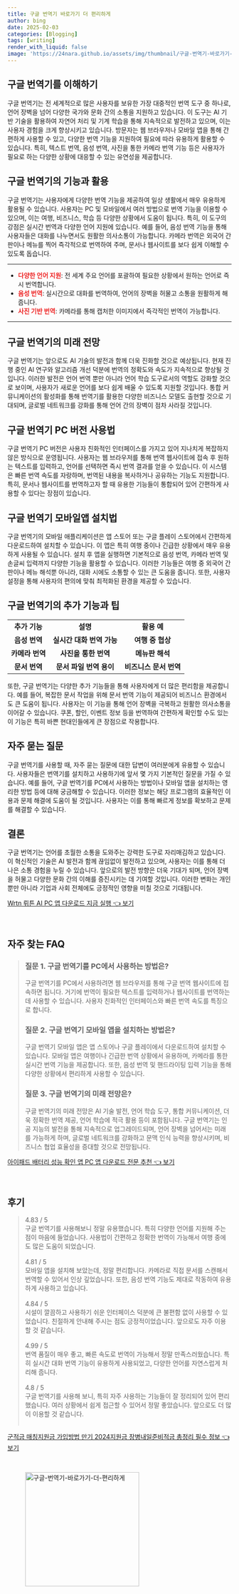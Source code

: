 ```yaml
---
title: 구글 번역기 바로가기 더 편리하게
author: bing
date: 2025-02-03
categories: [Blogging]
tags: [writing]
render_with_liquid: false
image: 'https://24nara.github.io/assets/img/thumbnail/구글-번역기-바로가기-더-편리하게.webp'
---
```



<h2 id='구글_번역기를_이해하기'>구글 번역기를 이해하기</h2>

<p>구글 번역기는 전 세계적으로 많은 사용자를 보유한 가장 대중적인 번역 도구 중 하나로, 언어 장벽을 넘어 다양한 국가와 문화 간의 소통을 지원하고 있습니다. 이 도구는 AI 기반 기술을 활용하여 자연어 처리 및 기계 학습을 통해 지속적으로 발전하고 있으며, 이는 사용자 경험을 크게 향상시키고 있습니다. 방문자는 웹 브라우저나 모바일 앱을 통해 간편하게 사용할 수 있고, 다양한 번역 기능을 지원하여 필요에 따라 유용하게 활용할 수 있습니다. 특히, 텍스트 번역, 음성 번역, 사진을 통한 카메라 번역 기능 등은 사용자가 필요로 하는 다양한 상황에 대응할 수 있는 유연성을 제공합니다.</p>

<h2 id='구글_번역기의_기능과_활용'>구글 번역기의 기능과 활용</h2>

<p>구글 번역기는 사용자에게 다양한 번역 기능을 제공하여 일상 생활에서 매우 유용하게 활용될 수 있습니다. 사용자는 PC 및 모바일에서 여러 방법으로 번역 기능을 이용할 수 있으며, 이는 여행, 비즈니스, 학습 등 다양한 상황에서 도움이 됩니다. 특히, 이 도구의 강점은 실시간 번역과 다양한 언어 지원에 있습니다. 예를 들어, 음성 번역 기능을 통해 사용자들은 대화를 나누면서도 원활한 의사소통이 가능합니다. 카메라 번역은 외국어 간판이나 메뉴를 찍어 즉각적으로 번역하여 주며, 문서나 웹사이트를 보다 쉽게 이해할 수 있도록 돕습니다.</p>

<hr />

<ul>
    <li><b><span style="color: #ee2323;">다양한 언어 지원</span></b>: 전 세계 주요 언어를 포괄하여 필요한 상황에서 원하는 언어로 즉시 번역합니다.</li>
    <li><b><span style="color: #ee2323;">음성 번역</span></b>: 실시간으로 대화를 번역하여, 언어의 장벽을 허물고 소통을 원활하게 해줍니다.</li>
    <li><b><span style="color: #ee2323;">사진 기반 번역</span></b>: 카메라를 통해 캡처한 이미지에서 즉각적인 번역이 가능합니다.</li>
</ul>

<hr />

<h2 id='구글_번역기의_미래_전망'>구글 번역기의 미래 전망</h2>

<p>구글 번역기는 앞으로도 AI 기술의 발전과 함께 더욱 진화할 것으로 예상됩니다. 현재 진행 중인 AI 연구와 알고리즘 개선 덕분에 번역의 정확도와 속도가 지속적으로 향상될 것입니다. 이러한 발전은 언어 번역 뿐만 아니라 언어 학습 도구로서의 역할도 강화할 것으로 보이며, 사용자가 새로운 언어를 보다 쉽게 배울 수 있도록 지원할 것입니다. 통합 커뮤니케이션의 활성화를 통해 번역기를 활용한 다양한 비즈니스 모델도 출현할 것으로 기대되며, 글로벌 네트워크를 강화를 통해 언어 간의 장벽이 점차 사라질 것입니다.</p>

<h2 id='구글_번역기_PC_버전_사용법'>구글 번역기 PC 버전 사용법</h2>

<p>구글 번역기 PC 버전은 사용자 친화적인 인터페이스를 가지고 있어 지나치게 복잡하지 않은 방식으로 운영됩니다. 사용자는 웹 브라우저를 통해 번역 웹사이트에 접속 후 원하는 텍스트를 입력하고, 언어를 선택하면 즉시 번역 결과를 얻을 수 있습니다. 이 시스템은 빠른 번역 속도를 자랑하며, 번역된 내용을 복사하거나 공유하는 기능도 지원합니다. 특히, 문서나 웹사이트를 번역하고자 할 때 유용한 기능들이 통합되어 있어 간편하게 사용할 수 있다는 장점이 있습니다.</p>

<h2 id='구글_번역기_모바일앱_설치법'>구글 번역기 모바일앱 설치법</h2>

<p>구글 번역기의 모바일 애플리케이션은 앱 스토어 또는 구글 플레이 스토어에서 간편하게 다운로드하여 설치할 수 있습니다. 이 앱은 특히 여행 중이나 긴급한 상황에서 매우 유용하게 사용될 수 있습니다. 설치 후 앱을 실행하면 기본적으로 음성 번역, 카메라 번역 및 손글씨 입력까지 다양한 기능을 활용할 수 있습니다. 이러한 기능들은 여행 중 외국어 간판이나 메뉴 해석뿐 아니라, 대화 시에도 소통할 수 있는 큰 도움을 줍니다. 또한, 사용자 설정을 통해 사용자의 편의에 맞춰 최적화된 환경을 제공할 수 있습니다.</p>

<h2 id='구글_번역기의_추가_기능과_팁'>구글 번역기의 추가 기능과 팁</h2>

<table>
    <tr>
        <td style="text-align: center; height: 17px;"><b>추가 기능</b></td>
        <td style="text-align: center; height: 17px;"><b>설명</b></td>
        <td style="text-align: center; height: 17px;"><b>활용 예</b></td>
    </tr>
    <tr>
        <td style="text-align: center; height: 17px;"><b>음성 번역</b></td>
        <td style="text-align: center; height: 17px;"><b>실시간 대화 번역 가능</b></td>
        <td style="text-align: center; height: 17px;"><b>여행 중 협상</b></td>
    </tr>
    <tr>
        <td style="text-align: center; height: 17px;"><b>카메라 번역</b></td>
        <td style="text-align: center; height: 17px;"><b>사진을 통한 번역</b></td>
        <td style="text-align: center; height: 17px;"><b>메뉴판 해석</b></td>
    </tr>
    <tr>
        <td style="text-align: center; height: 17px;"><b>문서 번역</b></td>
        <td style="text-align: center; height: 17px;"><b>문서 파일 번역 용이</b></td>
        <td style="text-align: center; height: 17px;"><b>비즈니스 문서 번역</b></td>
    </tr>
</table>

<p>또한, 구글 번역기는 다양한 추가 기능들을 통해 사용자에게 더 많은 편리함을 제공합니다. 예를 들어, 복잡한 문서 작업을 위해 문서 번역 기능이 제공되어 비즈니스 환경에서도 큰 도움이 됩니다. 사용자는 이 기능을 통해 언어 장벽을 극복하고 원활한 의사소통을 이어갈 수 있습니다. 쿠폰, 할인, 이벤트 정보 등을 번역하여 간편하게 확인할 수도 있는 이 기능은 특히 바쁜 현대인들에게 큰 장점으로 작용합니다.</p>

<h2 id='자주_묻는_질문'>자주 묻는 질문</h2>

<p>구글 번역기를 사용할 때, 자주 묻는 질문에 대한 답변이 여러분에게 유용할 수 있습니다. 사용자들은 번역기를 설치하고 사용하기에 앞서 몇 가지 기본적인 질문을 가질 수 있습니다. 예를 들어, 구글 번역기를 PC에서 사용하는 방법이나 모바일 앱을 설치하는 영리한 방법 등에 대해 궁금해할 수 있습니다. 이러한 정보는 해당 프로그램의 효율적인 이용과 문제 해결에 도움이 될 것입니다. 사용자는 이를 통해 빠르게 정보를 확보하고 문제를 해결할 수 있습니다.</p>

<h2 id='결론'>결론</h2>

<p>구글 번역기는 언어를 초월한 소통을 도와주는 강력한 도구로 자리매김하고 있습니다. 이 혁신적인 기술은 AI 발전과 함께 끊임없이 발전하고 있으며, 사용자는 이를 통해 더 나은 소통 경험을 누릴 수 있습니다. 앞으로의 발전 방향은 더욱 기대가 되며, 언어 장벽을 허물고 다양한 문화 간의 이해를 증진시키는 데 기여할 것입니다. 이러한 변화는 개인뿐만 아니라 기업과 사회 전체에도 긍정적인 영향을 미칠 것으로 기대됩니다.</p>


<p><a class="click-button" title="Wrtn 뤼튼 AI PC 앱 다운로드 지금 실행" href="https://24nara.github.io/posts/Wrtn-%EB%A4%BC%ED%8A%BC-AI-PC-%EC%95%B1-%EB%8B%A4%EC%9A%B4%EB%A1%9C%EB%93%9C-%EC%A7%80%EA%B8%88-%EC%8B%A4%ED%96%89/" rel="dofollow">Wrtn 뤼튼 AI PC 앱 다운로드 지금 실행 👈 보기</a></p><br>
<h2 id='자주_찾는_FAQ'>자주 찾는 FAQ</h2>
<div itemscope="" itemtype="https://schema.org/FAQPage"> 
<blockquote> 
<div itemscope="" itemprop="mainEntity" itemtype="https://schema.org/Question"> 
<h3 itemprop="name">질문 1. 구글 번역기를 PC에서 사용하는 방법은?</h3> 
<div itemscope="" itemprop="acceptedAnswer" itemtype="https://schema.org/Answer"> 
<span itemprop="text"> 
<p>구글 번역기를 PC에서 사용하려면 웹 브라우저를 통해 구글 번역 웹사이트에 접속하면 됩니다. 거기에 번역이 필요한 텍스트를 입력하거나 웹사이트를 번역하는 데 사용할 수 있습니다. 사용자 친화적인 인터페이스와 빠른 번역 속도를 특징으로 합니다.</p> 
</span> 
</div> 
</div> 

<div itemscope="" itemprop="mainEntity" itemtype="https://schema.org/Question"> 
<h3 itemprop="name">질문 2. 구글 번역기 모바일 앱을 설치하는 방법은?</h3> 
<div itemscope="" itemprop="acceptedAnswer" itemtype="https://schema.org/Answer"> 
<span itemprop="text"> 
<p>구글 번역기 모바일 앱은 앱 스토어나 구글 플레이에서 다운로드하여 설치할 수 있습니다. 모바일 앱은 여행이나 긴급한 번역 상황에서 유용하며, 카메라를 통한 실시간 번역 기능을 제공합니다. 또한, 음성 번역 및 핸드라이팅 입력 기능을 통해 다양한 상황에서 편리하게 사용할 수 있습니다.</p> 
</span> 
</div> 
</div> 

<div itemscope="" itemprop="mainEntity" itemtype="https://schema.org/Question"> 
<h3 itemprop="name">질문 3. 구글 번역기의 미래 전망은?</h3> 
<div itemscope="" itemprop="acceptedAnswer" itemtype="https://schema.org/Answer"> 
<span itemprop="text"> 
<p>구글 번역기의 미래 전망은 AI 기술 발전, 언어 학습 도구, 통합 커뮤니케이션, 더욱 정확한 번역 제공, 언어 학습에 적극 활용 등이 포함됩니다. 구글 번역기는 인공 지능의 발전을 통해 지속적으로 업그레이드되며, 언어 장벽을 넘어서는 미래를 가능하게 하며, 글로벌 네트워크를 강화하고 문맥 인식 능력을 향상시키며, 비즈니스 협업 효율성을 증대할 것으로 전망됩니다.</p> 
</span> 
</div> 
</div> 
</blockquote> 
</div>
<p><a class="click-button" title="아이패드 배터리 성능 확인 앱 PC 앱 다운로드 전문 추천" href="https://24nara.github.io/posts/%EC%95%84%EC%9D%B4%ED%8C%A8%EB%93%9C-%EB%B0%B0%ED%84%B0%EB%A6%AC-%EC%84%B1%EB%8A%A5-%ED%99%95%EC%9D%B8-%EC%95%B1-PC-%EC%95%B1-%EB%8B%A4%EC%9A%B4%EB%A1%9C%EB%93%9C-%EC%A0%84%EB%AC%B8-%EC%B6%94%EC%B2%9C/" rel="dofollow">아이패드 배터리 성능 확인 앱 PC 앱 다운로드 전문 추천 👈 보기</a></p><br>
<h2 id='후기'>후기</h2>
<div itemscope itemtype="https://schema.org/Product">
  <blockquote>
  <div itemprop="review" itemscope itemtype="https://schema.org/Review">
      <div itemprop="reviewRating" itemscope itemtype="https://schema.org/Rating"> <span itemprop="ratingValue">4.83</span> / <span itemprop="bestRating">5</span> </div>
      <span itemprop="reviewBody">구글 번역기를 사용해보니 정말 유용했습니다. 특히 다양한 언어를 지원해 주는 점이 마음에 들었습니다. 사용법이 간편하고 정확한 번역이 가능해서 여행 중에도 많은 도움이 되었습니다.</span>
  </div>
  <br>
  <div itemprop="review" itemscope itemtype="https://schema.org/Review">
      <div itemprop="reviewRating" itemscope itemtype="https://schema.org/Rating"> <span itemprop="ratingValue">4.81</span> / <span itemprop="bestRating">5</span> </div>
      <span itemprop="reviewBody">모바일 앱을 설치해 보았는데, 정말 편리합니다. 카메라로 직접 문서를 스캔해서 번역할 수 있어서 인상 깊었습니다. 또한, 음성 번역 기능도 제대로 작동하여 유용하게 사용하고 있습니다.</span>
  </div>
  <br>
  <div itemprop="review" itemscope itemtype="https://schema.org/Review">
      <div itemprop="reviewRating" itemscope itemtype="https://schema.org/Rating"> <span itemprop="ratingValue">4.84</span> / <span itemprop="bestRating">5</span> </div>
      <span itemprop="reviewBody">시설이 깔끔하고 사용하기 쉬운 인터페이스 덕분에 큰 불편함 없이 사용할 수 있었습니다. 친절하게 안내해 주시는 점도 긍정적이었습니다. 앞으로도 자주 이용할 것 같습니다.</span>
  </div>
  <br>
  <div itemprop="review" itemscope itemtype="https://schema.org/Review">
      <div itemprop="reviewRating" itemscope itemtype="https://schema.org/Rating"> <span itemprop="ratingValue">4.99</span> / <span itemprop="bestRating">5</span> </div>
      <span itemprop="reviewBody">번역 품질이 매우 좋고, 빠른 속도로 번역이 가능해서 정말 만족스러웠습니다. 특히 실시간 대화 번역 기능이 유용하게 사용되었고, 다양한 언어를 자연스럽게 처리해 줍니다.</span>
  </div>
  <br>
  <div itemprop="review" itemscope itemtype="https://schema.org/Review">
      <div itemprop="reviewRating" itemscope itemtype="https://schema.org/Rating"> <span itemprop="ratingValue">4.8</span> / <span itemprop="bestRating">5</span> </div>
      <span itemprop="reviewBody">구글 번역기를 사용해 보니, 특히 자주 사용하는 기능들이 잘 정리되어 있어 편리했습니다. 여러 상황에서 쉽게 접근할 수 있어서 정말 좋았습니다. 앞으로도 더 많이 이용할 것 같습니다.</span>
  </div>
  <br>
  </blockquote>
</div>
<p><a class="click-button" title="군적금 매칭지원금 가입방법 만기 2024지원금 장병내일준비적금 총정리 필수 정보" href="https://24nara.github.io/posts/%EA%B5%B0%EC%A0%81%EA%B8%88-%EB%A7%A4%EC%B9%AD%EC%A7%80%EC%9B%90%EA%B8%88-%EA%B0%80%EC%9E%85%EB%B0%A9%EB%B2%95-%EB%A7%8C%EA%B8%B0-2024%EC%A7%80%EC%9B%90%EA%B8%88-%EC%9E%A5%EB%B3%91%EB%82%B4%EC%9D%BC%EC%A4%80%EB%B9%84%EC%A0%81%EA%B8%88-%EC%B4%9D%EC%A0%95%EB%A6%AC-%ED%95%84%EC%88%98-%EC%A0%95%EB%B3%B4/" rel="dofollow">군적금 매칭지원금 가입방법 만기 2024지원금 장병내일준비적금 총정리 필수 정보 👈 보기</a></p><br>
<figure class="image"><img src="https://24nara.github.io/assets/img/thumbnail/구글-번역기-바로가기-더-편리하게.webp" alt="구글-번역기-바로가기-더-편리하게" width="256" height="256"></figure>